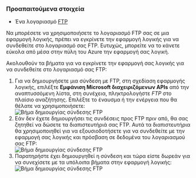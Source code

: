 ### <a name="prerequisites"></a>Προαπαιτούμενα στοιχεία

- Ένα λογαριασμό [FTP](https://wikipedia.org/wiki/File_Transfer_Protocol)  


Να μπορέσετε να χρησιμοποιήσετε το λογαριασμό FTP σας σε μια εφαρμογή λογικής, πρέπει να εγκρίνετε την εφαρμογή λογικής για να συνδεθείτε στο λογαριασμό σας FTP. Ευτυχώς, μπορείτε να το κάνετε εύκολα από μέσα στην πύλη του Azure την εφαρμογή σας λογική.  

Ακολουθούν τα βήματα για να εγκρίνετε την εφαρμογή σας λογικής για να συνδεθείτε στο λογαριασμό σας FTP:  
1. Για να δημιουργήσετε μια σύνδεση με FTP, στη σχεδίαση εφαρμογής λογικής, επιλέξτε **Εμφάνιση Microsoft διαχειριζόμενων APIs** από την αναπτυσσόμενη λίστα, στη συνέχεια, πληκτρολογήστε *FTP* στο πλαίσιο αναζήτησης. Επιλέξτε το έναυσμα ή την ενέργεια που θα θέλατε να χρησιμοποιήσετε:  
![Βήμα δημιουργίας σύνδεσης FTP](./media/connectors-create-api-ftp/ftp-1.png)  
2. Εάν δεν έχετε δημιουργήσει τις συνδέσεις προς FTP πριν από, θα σας ζητηθεί να δώσετε τα διαπιστευτήριά σας FTP. Αυτά τα διαπιστευτήρια θα χρησιμοποιηθεί για να εξουσιοδοτήσετε για να συνδεθείτε με την εφαρμογή σας λογικής και πρόσβαση σε δεδομένα του λογαριασμού σας FTP:  
![Βήμα δημιουργίας σύνδεσης FTP](./media/connectors-create-api-ftp/ftp-2.png)  
3. Παρατηρήστε έχει δημιουργηθεί η σύνδεση και τώρα είστε δωρεάν για να συνεχίσετε με τα υπόλοιπα βήματα στην εφαρμογή λογικής:  
 ![Βήμα δημιουργίας σύνδεσης FTP](./media/connectors-create-api-ftp/ftp-3.png)  
